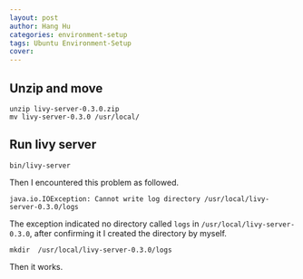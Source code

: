 ```yaml
---
layout: post
author: Hang Hu
categories: environment-setup
tags: Ubuntu Environment-Setup 
cover: 
---
```


## Unzip and move

```
unzip livy-server-0.3.0.zip
mv livy-server-0.3.0 /usr/local/
```


## Run livy server


```
bin/livy-server
```


Then I encountered this problem as followed.


```
java.io.IOException: Cannot write log directory /usr/local/livy-server-0.3.0/logs
```


The exception indicated no directory called `logs` in `/usr/local/livy-server-0.3.0`, after confirming it I created the directory by myself.


```
mkdir  /usr/local/livy-server-0.3.0/logs
```


Then it works.
